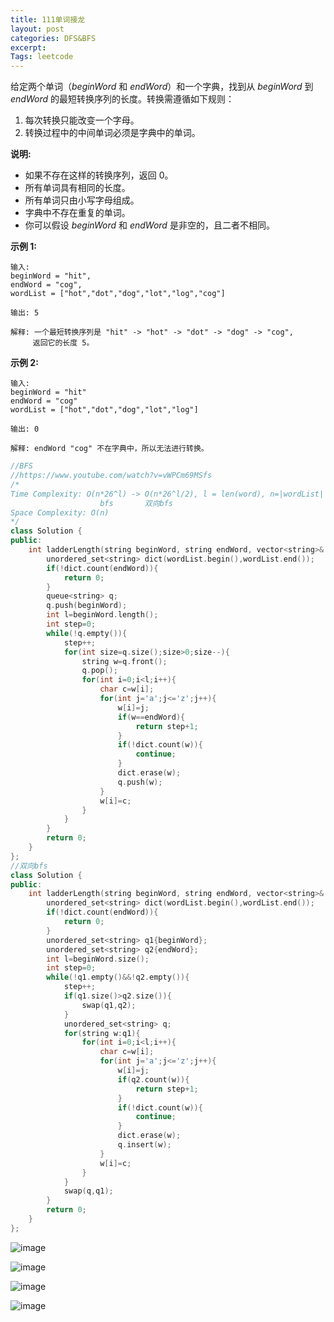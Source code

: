 ```yaml
---
title: 111单词接龙
layout: post
categories: DFS&BFS
excerpt: 
Tags: leetcode
---
```


给定两个单词（*beginWord* 和 *endWord*）和一个字典，找到从 *beginWord* 到 *endWord* 的最短转换序列的长度。转换需遵循如下规则：

1. 每次转换只能改变一个字母。
2. 转换过程中的中间单词必须是字典中的单词。

**说明:**

- 如果不存在这样的转换序列，返回 0。
- 所有单词具有相同的长度。
- 所有单词只由小写字母组成。
- 字典中不存在重复的单词。
- 你可以假设 *beginWord* 和 *endWord* 是非空的，且二者不相同。

**示例 1:**

```
输入:
beginWord = "hit",
endWord = "cog",
wordList = ["hot","dot","dog","lot","log","cog"]

输出: 5

解释: 一个最短转换序列是 "hit" -> "hot" -> "dot" -> "dog" -> "cog",
     返回它的长度 5。
```

**示例 2:**

```
输入:
beginWord = "hit"
endWord = "cog"
wordList = ["hot","dot","dog","lot","log"]

输出: 0

解释: endWord "cog" 不在字典中，所以无法进行转换。
```

```c++
//BFS
//https://www.youtube.com/watch?v=vWPCm69MSfs
/*
Time Complexity: O(n*26^l) -> O(n*26^l/2), l = len(word), n=|wordList|
					bfs       双向bfs
Space Complexity: O(n)
*/
class Solution {
public:
    int ladderLength(string beginWord, string endWord, vector<string>& wordList) {
        unordered_set<string> dict(wordList.begin(),wordList.end());
        if(!dict.count(endWord)){
            return 0;
        }
        queue<string> q;
        q.push(beginWord);
        int l=beginWord.length();
        int step=0;
        while(!q.empty()){
            step++;
            for(int size=q.size();size>0;size--){
                string w=q.front();
                q.pop();
                for(int i=0;i<l;i++){
                    char c=w[i];
                    for(int j='a';j<='z';j++){
                        w[i]=j;
                        if(w==endWord){
                            return step+1;
                        }
                        if(!dict.count(w)){
                            continue;
                        }
                        dict.erase(w);
                        q.push(w);
                    }
                    w[i]=c;
                }
            }
        }
        return 0;
    }
};
//双向bfs
class Solution {
public:
    int ladderLength(string beginWord, string endWord, vector<string>& wordList) {
        unordered_set<string> dict(wordList.begin(),wordList.end());
        if(!dict.count(endWord)){
            return 0;
        }      
        unordered_set<string> q1{beginWord};
        unordered_set<string> q2{endWord};
        int l=beginWord.size();
        int step=0;
        while(!q1.empty()&&!q2.empty()){
            step++;
            if(q1.size()>q2.size()){
                swap(q1,q2);
            }
            unordered_set<string> q;
            for(string w:q1){
                for(int i=0;i<l;i++){
                    char c=w[i];
                    for(int j='a';j<='z';j++){
                        w[i]=j;
                        if(q2.count(w)){
                            return step+1;
                        }
                        if(!dict.count(w)){
                            continue;
                        }
                        dict.erase(w);
                        q.insert(w);
                    }
                    w[i]=c;
                }
            }
            swap(q,q1);
        }
        return 0;
    }
};
```

![image](https://s2.ax1x.com/2019/05/24/ViY3M8.md.jpg)



![image](https://s2.ax1x.com/2019/05/24/ViYYZQ.md.jpg)

![image](https://s2.ax1x.com/2019/05/24/ViYain.md.jpg)

![image](https://s2.ax1x.com/2019/05/24/ViY0zV.md.jpg)

